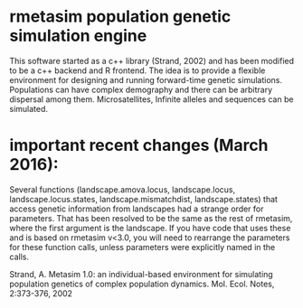 # rmetasim  population genetic simulation engine

This software started as a c++ library (Strand, 2002) and has been modified to be a c++ backend and R frontend.  The idea is to provide a flexible environment for designing and running forward-time genetic simulations.  Populations can have complex demography and there can be arbitrary dispersal among them.  Microsatellites, Infinite alleles and sequences can be simulated.

# important recent changes (March 2016):

Several functions (landscape.amova.locus, landscape.locus,
	landscape.locus.states, landscape.mismatchdist,
	landscape.states) that access genetic information from
	landscapes had a strange order for parameters.  That has been
	resolved to be the same as the rest of rmetasim, where the
	first argument is the landscape.  If you have code that uses
	these and is based on rmetasim v<3.0, you will need to
	rearrange the parameters for these function calls, unless
	parameters were explicitly named in the calls.


Strand, A.  Metasim 1.0: an individual-based environment for
    simulating population genetics of complex population
    dynamics. Mol. Ecol. Notes, 2:373-376, 2002